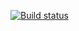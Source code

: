 [![Build status](https://ci.appveyor.com/api/projects/status/gt033pqxau46qtqr?svg=true)](https://ci.appveyor.com/project/DaryaPridius/patterns2)
